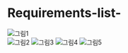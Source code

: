 # Requirements-list-
![그림1](https://user-images.githubusercontent.com/83702560/224470376-328dd735-bec2-4d51-b9bb-a4a74d958852.png)<br>
![그림2](https://user-images.githubusercontent.com/83702560/224470413-285d5da9-8927-43a6-90f0-30441c629cfc.png)
![그림3](https://user-images.githubusercontent.com/83702560/224470415-46df21b4-ea37-40e2-b660-09e6cd6445ea.png)
![그림4](https://user-images.githubusercontent.com/83702560/224470416-d1c4b092-e168-4452-8b28-07ce44370da9.png)
![그림5](https://user-images.githubusercontent.com/83702560/224470417-64c544b7-846b-4348-9099-8ab0d078689e.png)
